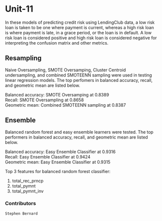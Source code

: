 # Unit-11
In these models of predicting credit risk using LendingClub data, a low risk loan is taken to be one where payment is current, whereas a high risk loan is where payment is late, in a grace period, or the loan is in default. A low risk loan is considered positive and high risk loan is considered negative for interpreting the confusion matrix and other metrics.

## Resampling
Naive Oversampling, SMOTE Oversamping, Cluster Centroid undersampling, and combined SMOTEENN sampling were used in testing linear regression models. The top perfomers in balanced accuracy, recall, and geometric mean are listed below.

Balanced accuracy: SMOTE Oversamping at 0.8389\
Recall: SMOTE Oversampling at 0.8658\
Geometric mean: Combined SMOTEENN sampling at 0.8387

## Ensemble
Balanced random forest and easy ensemble learners were tested. The top performers in balanced accuracy, recall, and geometric mean are listed below.

Balanced accuracy: Easy Ensemble Classifier at 0.9316\
Recall: Easy Ensemble Classifier at 0.9424\
Geometric mean: Easy Ensemble Classifier at 0.9315

Top 3 features for balanced random forest classifier:
1. total_rec_prncp
2. total_pymnt
3. total_pymnt_inv

### Contributors
```
Stephen Bernard
```